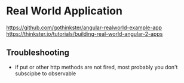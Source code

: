 # Real World Application
https://github.com/gothinkster/angular-realworld-example-app
https://thinkster.io/tutorials/building-real-world-angular-2-apps


## Troubleshooting
* if put or other http methods are not fired, most probably you don't subscipbe to observable
